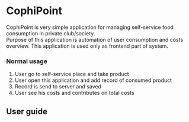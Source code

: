# CophiPoint

CophiPoint is very simple application for managing self-service food consumption in private club/society.  
Purpose of this application is automation of user consumption and costs overview. 
This application is used only as frontend part of system. 

### Normal usage

1. User go to self-service place and take product
2. User open this application and add record of consumed product
3. Record is send to server and saved
4. User see his costs and contributes on total costs

## User guide
